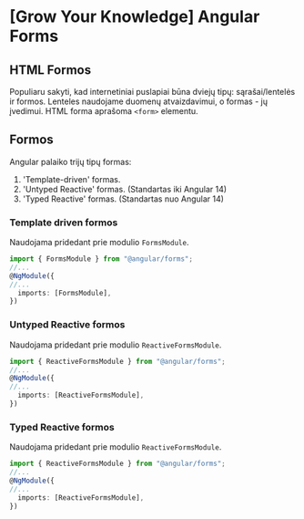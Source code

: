 # [Grow Your Knowledge] Angular Forms

## HTML Formos
Populiaru sakyti, kad internetiniai puslapiai būna dviejų tipų: sąrašai/lentelės ir formos. Lenteles naudojame duomenų atvaizdavimui, o formas - jų įvedimui.
HTML forma aprašoma `<form>` elementu.

## Formos

Angular palaiko trijų tipų formas:
1. 'Template-driven' formas.
2. 'Untyped Reactive' formas. (Standartas iki Angular 14)
3. 'Typed Reactive' formas. (Standartas nuo Angular 14)

### Template driven formos
Naudojama pridedant prie modulio `FormsModule`.
```ts
import { FormsModule } from "@angular/forms";
//...
@NgModule({
//...
  imports: [FormsModule],
})
```

### Untyped Reactive formos
Naudojama pridedant prie modulio `ReactiveFormsModule`.
```ts
import { ReactiveFormsModule } from "@angular/forms";
//...
@NgModule({
//...
  imports: [ReactiveFormsModule],
})
```
### Typed Reactive formos
Naudojama pridedant prie modulio `ReactiveFormsModule`.
```ts
import { ReactiveFormsModule } from "@angular/forms";
//...
@NgModule({
//...
  imports: [ReactiveFormsModule],
})
```

